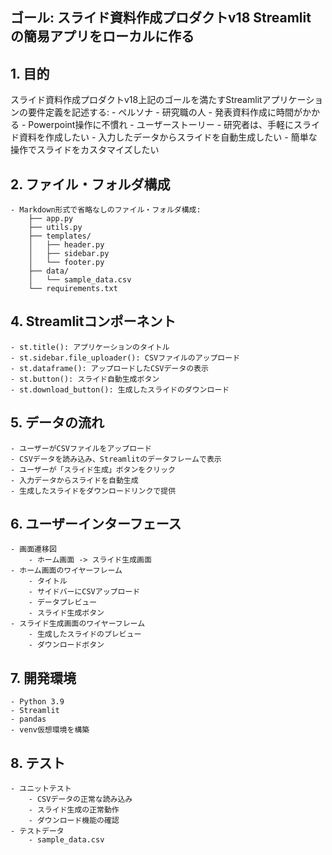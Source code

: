 ## ゴール: スライド資料作成プロダクトv18 Streamlit の簡易アプリをローカルに作る

## 1. 目的
スライド資料作成プロダクトv18上記のゴールを満たすStreamlitアプリケーションの要件定義を記述する:
    - ペルソナ
        - 研究職の人
        - 発表資料作成に時間がかかる
        - Powerpoint操作に不慣れ
    - ユーザーストーリー
        - 研究者は、手軽にスライド資料を作成したい
        - 入力したデータからスライドを自動生成したい
        - 簡単な操作でスライドをカスタマイズしたい

## 2. ファイル・フォルダ構成
    - Markdown形式で省略なしのファイル・フォルダ構成:
        ├── app.py
        ├── utils.py
        ├── templates/
        │   ├── header.py
        │   ├── sidebar.py
        │   └── footer.py
        ├── data/
        │   └── sample_data.csv
        └── requirements.txt

## 4. Streamlitコンポーネント
    - st.title(): アプリケーションのタイトル
    - st.sidebar.file_uploader(): CSVファイルのアップロード
    - st.dataframe(): アップロードしたCSVデータの表示
    - st.button(): スライド自動生成ボタン
    - st.download_button(): 生成したスライドのダウンロード

## 5. データの流れ
    - ユーザーがCSVファイルをアップロード
    - CSVデータを読み込み、Streamlitのデータフレームで表示
    - ユーザーが「スライド生成」ボタンをクリック
    - 入力データからスライドを自動生成
    - 生成したスライドをダウンロードリンクで提供

## 6. ユーザーインターフェース
    - 画面遷移図
        - ホーム画面 -> スライド生成画面
    - ホーム画面のワイヤーフレーム
        - タイトル
        - サイドバーにCSVアップロード
        - データプレビュー
        - スライド生成ボタン
    - スライド生成画面のワイヤーフレーム
        - 生成したスライドのプレビュー
        - ダウンロードボタン

## 7. 開発環境
    - Python 3.9
    - Streamlit
    - pandas
    - venv仮想環境を構築

## 8. テスト
    - ユニットテスト
        - CSVデータの正常な読み込み
        - スライド生成の正常動作
        - ダウンロード機能の確認
    - テストデータ
        - sample_data.csv